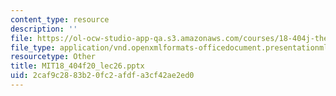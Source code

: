 ```yaml
---
content_type: resource
description: ''
file: https://ol-ocw-studio-app-qa.s3.amazonaws.com/courses/18-404j-theory-of-computation-fall-2020/2caf9c2883b20fc2afdfa3cf42ae2ed0_MIT18_404f20_lec26.pptx
file_type: application/vnd.openxmlformats-officedocument.presentationml.presentation
resourcetype: Other
title: MIT18_404f20_lec26.pptx
uid: 2caf9c28-83b2-0fc2-afdf-a3cf42ae2ed0
---
```

